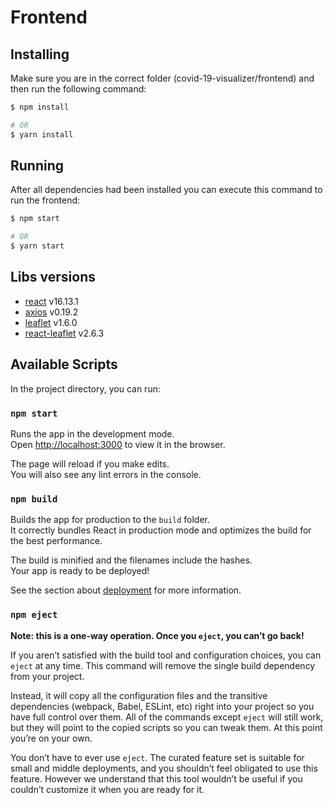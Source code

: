 # Frontend

## Installing

Make sure you are in the correct folder (covid-19-visualizer/frontend) and then run the following command:

```sh
$ npm install

# OR
$ yarn install
```

## Running

After all dependencies had been installed you can execute this command to run the frontend:

```sh
$ npm start

# OR
$ yarn start
```

## Libs versions

- [react](https://reactjs.org/docs/getting-started.html) v16.13.1
- [axios](https://axios-http.com/docs/intro/) v0.19.2
- [leaflet](https://leafletjs.com/examples/quick-start/) v1.6.0
- [react-leaflet](https://react-leaflet.js.org/docs/start-introduction/) v2.6.3

## Available Scripts

In the project directory, you can run:

### `npm start`

Runs the app in the development mode.\
Open [http://localhost:3000](http://localhost:3000) to view it in the browser.

The page will reload if you make edits.\
You will also see any lint errors in the console.

### `npm build`

Builds the app for production to the `build` folder.\
It correctly bundles React in production mode and optimizes the build for the best performance.

The build is minified and the filenames include the hashes.\
Your app is ready to be deployed!

See the section about [deployment](https://facebook.github.io/create-react-app/docs/deployment) for more information.

### `npm eject`

**Note: this is a one-way operation. Once you `eject`, you can’t go back!**

If you aren’t satisfied with the build tool and configuration choices, you can `eject` at any time. This command will remove the single build dependency from your project.

Instead, it will copy all the configuration files and the transitive dependencies (webpack, Babel, ESLint, etc) right into your project so you have full control over them. All of the commands except `eject` will still work, but they will point to the copied scripts so you can tweak them. At this point you’re on your own.

You don’t have to ever use `eject`. The curated feature set is suitable for small and middle deployments, and you shouldn’t feel obligated to use this feature. However we understand that this tool wouldn’t be useful if you couldn’t customize it when you are ready for it.
